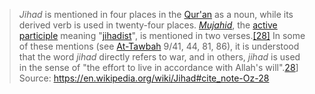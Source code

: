 > _Jihad_ is mentioned in four places in the [Qur'an](https://en.wikipedia.org/wiki/Qur%27an "Qur'an") as a noun, while its derived verb is used in twenty-four places. _[Mujahid](https://en.wikipedia.org/wiki/Mujahid "Mujahid")_, the [active participle](https://en.wikipedia.org/wiki/Active_participle "Active participle") meaning "[jihadist](https://en.wikipedia.org/wiki/Jihadist "Jihadist")", is mentioned in two verses.[[28]](https://en.wikipedia.org/wiki/Jihad#cite_note-Oz-28) In some of these mentions (see [At-Tawbah](https://en.wikipedia.org/wiki/At-Tawbah "At-Tawbah") 9/41, 44, 81, 86), it is understood that the word _jihad_ directly refers to war, and in others, _jihad_ is used in the sense of "the effort to live in accordance with Allah's will".[28](https://en.wikipedia.org/wiki/Jihad#cite_note-Oz-28)]
> Source: https://en.wikipedia.org/wiki/Jihad#cite_note-Oz-28
> 